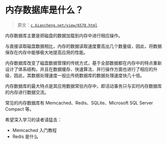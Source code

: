 # 内存数据库是什么？

> 原文：[`c.biancheng.net/view/6578.html`](http://c.biancheng.net/view/6578.html)

内存数据库主要是把磁盘的数据加载到内存中进行相应操作。

与直接读取磁盘数据相比，内存的数据读取速度要高出几个数量级，因此，将数据保存在内存中能够极大地提高应用的性能。

内存数据库改变了磁盘数据管理的传统方式，基于全部数据都在内存中的特点重新设计了体系结构，并且在数据缓存、快速算法、并行操作方面也进行了相应的升级，因此，其数据处理速度一般比传统数据库的数据处理速度快几十倍。

内存数据库的最大特点是其应用数据常驻内存中，即活动事务只与实时内存数据库的内存进行数据交流。

常见的内存数据库有 Memcached、Redis、SQLite、Microsoft SQL Server Compact 等。

希望深入学习的读者请猛击：

*   Memcached 入门教程
*   Redis 是什么